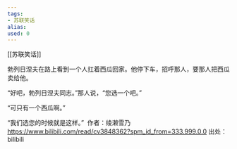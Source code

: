 ```yaml
---
tags: 
- 苏联笑话 
alias:
used: 0
---
```

[[苏联笑话]]

勃列日涅夫在路上看到一个人扛着西瓜回家。他停下车，招呼那人，要那人把西瓜卖给他。

“好吧，勃列日涅夫同志。”那人说，“您选一个吧。” 

“可只有一个西瓜啊。” 

“我们选您的时候就是这样。”  作者：绫濑雪乃 https://www.bilibili.com/read/cv3848362?spm_id_from=333.999.0.0 出处：bilibili


